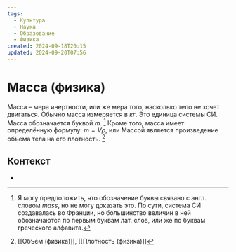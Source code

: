 ```yaml
---
tags:
  - Культура
  - Наука
  - Образование
  - Физика
created: 2024-09-18T20:15
updated: 2024-09-20T07:56
---
```

# Масса (физика)

Масса – мера инертности, или же мера того, насколько тело не хочет двигаться.
Обычно масса измеряется в *кг*. Это единица системы СИ.
Масса обозначается буквой $m$. [^1]
Кроме того, масса имеет определённую формулу:
$m = V\rho$, или
Массой является произведение объема тела на его плотность.   [^2]

## Контекст
- 

[^1]: Я могу предположить, что обозначение буквы связано с англ. словом *mass*, но не могу доказать это. По сути, система СИ создавалась во Франции, но большинство величин в ней обозначаются по первым буквам лат. слов, или же по буквам греческого алфавита.
[^2]: [[Объем (физика)]], [[Плотность (физика)]]